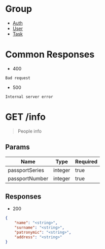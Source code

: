 # Group

- [Auth](./group/auth.md)
- [User](./group/user.md)
- [Task](./group/task.md)

# Common Responses

- 400
```Txt
Bad request
```

- 500
```Txt
Internal server error
```

<!-- From Swagger Challenge -->
<!-- --------------------------------------------------------------------- -->

# GET /info
> People info

## Params

| Name | Type | Required |
| ---- | ---- | -------- |
| passportSeries | integer | true |
| passportNumber | integer | true |

## Responses
- 200
```json
{
    "name": "<string>",
    "surname": "<string>",
    "patronymic": "<string>",
    "address": "<string>"
}
```
